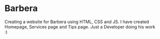 # Barbera
Creating a website for Barbera using HTML, CSS and JS.
I have created Homepage, Services page and Tips page.
Just a Developer doing his work :)
